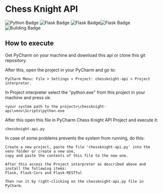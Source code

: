 # Chess Knight API
![Python Badge](https://img.shields.io/badge/Python-3.6-brightgreen.svg) ![Flask Badge](https://img.shields.io/badge/Flask-1.0.2-green.svg) ![Flask Badge](https://img.shields.io/badge/Flask_CORS-3.0.4-green.svg)![Flask Badge](https://img.shields.io/badge/Flask_RESTful-0.3.6-green.svg)![Building Badge](https://img.shields.io/badge/building-passing-brightgreen.svg)

## How to execute

Get PyCharm on your machine and download this api or clone this git repository.

After this, open the project in your PyCharm and go to:
```
PyCharm Menu: File > Settings > Project: chessknight-api > Project interpreter.
```

In Project interpreter select the "python.exe" from this project in your machine and press ok:
```
<your system path to the project>\chessknight-api\venv\Scripts\python.exe
```
After this open this file in PyCharm Chess Knight API Project and execute it:
```
chessknight-api.py
```
In case of some problems prevents the system from running, do this:
```
Create a new project, paste the file 'chessknight-api.py' into the venv folder or create a new one, 
copy and paste the contents of this file to the new one.

After this access the Project interpreter as described above and install the following items:
Flask, Flask-Cors and Flask-RESTful

Then run it by right-clicking on the chessknight-api.py file in PyCharm.
```